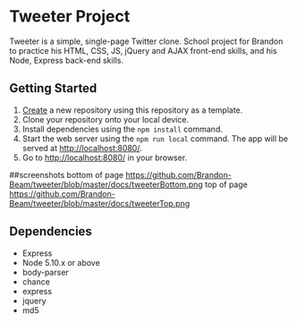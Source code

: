 # Tweeter Project

Tweeter is a simple, single-page Twitter clone.
School project for Brandon to practice his HTML, CSS, JS, jQuery and AJAX front-end skills, and his Node, Express back-end skills. 

## Getting Started

1. [Create](https://docs.github.com/en/repositories/creating-and-managing-repositories/creating-a-repository-from-a-template) a new repository using this repository as a template.
2. Clone your repository onto your local device.
3. Install dependencies using the `npm install` command.
3. Start the web server using the `npm run local` command. The app will be served at <http://localhost:8080/>.
4. Go to <http://localhost:8080/> in your browser.

##screenshots
bottom of page https://github.com/Brandon-Beam/tweeter/blob/master/docs/tweeterBottom.png
top of page https://github.com/Brandon-Beam/tweeter/blob/master/docs/tweeterTop.png

## Dependencies

- Express
- Node 5.10.x or above
- body-parser
- chance
- express
- jquery
- md5